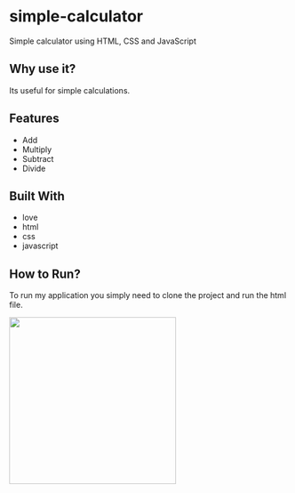 # simple-calculator
Simple calculator using HTML, CSS and JavaScript
## Why use it?

Its useful for simple calculations.

## Features

* Add
* Multiply
* Subtract
* Divide

## Built With

* love
* html
* css
* javascript

## How to Run?

To run my application you simply need to clone the project and run the html file.


<img src="https://raw.githubusercontent.com/mbprabowo/simple-calculator/master/example-image.png" width="300">
